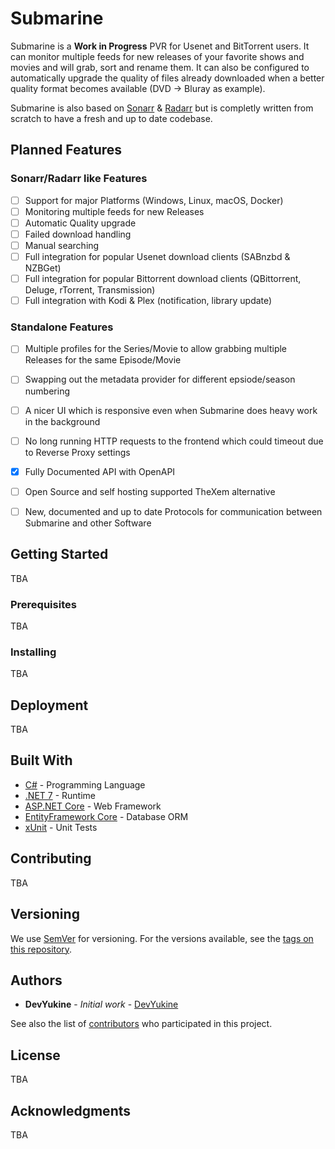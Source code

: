 # Submarine

Submarine is a **Work in Progress** PVR for Usenet and BitTorrent users.
It can monitor multiple feeds for new releases of your favorite shows and movies and will grab, sort and rename them. It can also be configured to automatically upgrade the quality of files already downloaded when a better quality format becomes available (DVD -> Bluray as example).

Submarine is also based on [Sonarr](https://github.com/Sonarr/Sonarr/) & [Radarr](https://github.com/Radarr/Radarr/) but is completly written from scratch to have a fresh and up to date codebase.

## Planned Features

### Sonarr/Radarr like Features
- [ ] Support for major Platforms (Windows, Linux, macOS, Docker)
- [ ] Monitoring multiple feeds for new Releases
- [ ] Automatic Quality upgrade
- [ ] Failed download handling
- [ ] Manual searching
- [ ] Full integration for popular Usenet download clients (SABnzbd & NZBGet)
- [ ] Full integration for popular Bittorrent download clients (QBittorrent, Deluge, rTorrent, Transmission)
- [ ] Full integration with Kodi & Plex (notification, library update)

### Standalone Features
- [ ] Multiple profiles for the Series/Movie to allow grabbing multiple Releases for the same Episode/Movie
- [ ] Swapping out the metadata provider for different epsiode/season numbering
- [ ] A nicer UI which is responsive even when Submarine does heavy work in the background
- [ ] No long running HTTP requests to the frontend which could timeout due to Reverse Proxy settings
- [x] Fully Documented API with OpenAPI
- [ ] Open Source and self hosting supported TheXem alternative
- [ ] New, documented and up to date Protocols for communication between Submarine and other Software


## Getting Started

TBA

### Prerequisites

TBA

### Installing

TBA

## Deployment

TBA

## Built With

* [C#](https://docs.microsoft.com/en-us/dotnet/csharp/) - Programming Language 
* [.NET 7](https://docs.microsoft.com/en-us/dotnet/) - Runtime
* [ASP.NET Core](https://docs.microsoft.com/en-us/aspnet/core/) - Web Framework
* [EntityFramework Core](https://docs.microsoft.com/en-us/ef/core/) - Database ORM
* [xUnit](https://github.com/xunit/xunit) - Unit Tests

## Contributing

TBA

## Versioning

We use [SemVer](http://semver.org/) for versioning. For the versions available, see the [tags on this repository](https://github.com/SimplyMedia/Submarine/tags). 

## Authors

* **DevYukine** - *Initial work* - [DevYukine](https://github.com/DevYukine)

See also the list of [contributors](https://github.com/SimplyMedia/Submarine/contributors) who participated in this project.

## License

TBA

## Acknowledgments

TBA
